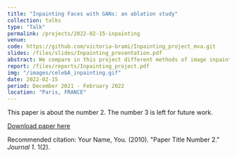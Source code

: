 ```yaml
---
title: "Inpainting Faces with GANs: an ablation study"
collection: talks
type: "Talk"
permalink: /projects/2022-02-15-inpainting
venue: 
code: https://github.com/victoria-brami/Inpainting_project_mva.git
slides: /files/slides/Inpainting_presentation.pdf
abstract: We compare in this project different methods of image inpainting processes. Deep-Learning based methods outperform patch-based ones since they are capable of filling holes with additional information than the one available in the image. We investigate different ways to improve the Generative model efficiency, by testing and evaluating various architectures.
report: /files/reports/Inpainting_project.pdf
img: "/images/celebA_inpainting.gif"
date: 2022-02-15
period: December 2021 - February 2022
location: "Paris, FRANCE"
---
```

This paper is about the number 2. The number 3 is left for future work.

[Download paper here](http://academicpages.github.io/files/paper2.pdf)

Recommended citation: Your Name, You. (2010). "Paper Title Number 2." <i>Journal 1</i>. 1(2).